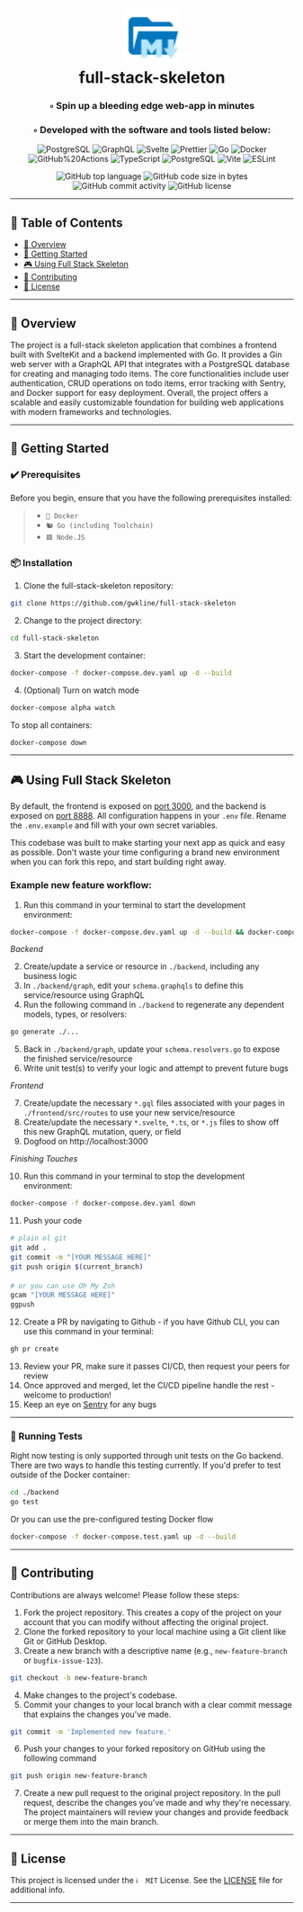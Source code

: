 <div align="center">
<h1 align="center">
<img src="https://raw.githubusercontent.com/PKief/vscode-material-icon-theme/ec559a9f6bfd399b82bb44393651661b08aaf7ba/icons/folder-markdown-open.svg" width="100" />
<br>full-stack-skeleton
</h1>
<h3>◦ Spin up a bleeding edge web-app in minutes</h3>
<h3>◦ Developed with the software and tools listed below:</h3>

<p align="center">
<img src="https://img.shields.io/badge/postgres-%23316192.svg?style&logo=postgresql&logoColor=white" alt="PostgreSQL" />
<img src="https://img.shields.io/badge/GraphQL-E10098.svg?style&logo=GraphQL&logoColor=white" alt="GraphQL" />
<img src="https://img.shields.io/badge/Svelte-FF3E00.svg?style&logo=Svelte&logoColor=white" alt="Svelte" />
<img src="https://img.shields.io/badge/Prettier-F7B93E.svg?style&logo=Prettier&logoColor=black" alt="Prettier" />
<img src="https://img.shields.io/badge/Go-00ADD8.svg?style&logo=Go&logoColor=white" alt="Go" />
<img src="https://img.shields.io/badge/Docker-2496ED.svg?style&logo=Docker&logoColor=white" alt="Docker" />
<img src="https://img.shields.io/badge/GitHub%20Actions-2088FF.svg?style&logo=GitHub-Actions&logoColor=white" alt="GitHub%20Actions" />
<img src="https://img.shields.io/badge/TypeScript-3178C6.svg?style&logo=TypeScript&logoColor=white" alt="TypeScript" />
<img src="https://img.shields.io/badge/postgres-%23316192.svg?style&logo=postgresql&logoColor=white" alt="PostgreSQL" />
<img src="https://img.shields.io/badge/Vite-646CFF.svg?style&logo=Vite&logoColor=white" alt="Vite" />
<img src="https://img.shields.io/badge/ESLint-4B32C3.svg?style&logo=ESLint&logoColor=white" alt="ESLint" />
</p>
<img src="https://img.shields.io/github/languages/top/gwkline/full-stack-skeleton?style&color=5D6D7E" alt="GitHub top language" />
<img src="https://img.shields.io/github/languages/code-size/gwkline/full-stack-skeleton?style&color=5D6D7E" alt="GitHub code size in bytes" />
<img src="https://img.shields.io/github/commit-activity/m/gwkline/full-stack-skeleton?style&color=5D6D7E" alt="GitHub commit activity" />
<img src="https://img.shields.io/github/license/gwkline/full-stack-skeleton?style&color=5D6D7E" alt="GitHub license" />
</div>

---

## 📒 Table of Contents

- [📍 Overview](#-overview)
- [🚀 Getting Started](#-getting-started)
- [🎮 Using Full Stack Skeleton](#-using-full-stack-skeleton)
- [🤝 Contributing](#-contributing)
- [📄 License](#-license)

---

## 📍 Overview

The project is a full-stack skeleton application that combines a frontend built with SvelteKit and a backend implemented with Go. It provides a Gin web server with a GraphQL API that integrates with a PostgreSQL database for creating and managing todo items. The core functionalities include user authentication, CRUD operations on todo items, error tracking with Sentry, and Docker support for easy deployment. Overall, the project offers a scalable and easily customizable foundation for building web applications with modern frameworks and technologies.

---

## 🚀 Getting Started

### ✔️ Prerequisites

Before you begin, ensure that you have the following prerequisites installed:

> - `🐳 Docker`
> - `🐿️ Go (including Toolchain)`
> - `🟩 Node.JS`

### 📦 Installation

1. Clone the full-stack-skeleton repository:

```bash
git clone https://github.com/gwkline/full-stack-skeleton
```

2. Change to the project directory:

```bash
cd full-stack-skeleton
```

3. Start the development container:

```bash
docker-compose -f docker-compose.dev.yaml up -d --build
```

4. (Optional) Turn on watch mode

```bash
docker-compose alpha watch
```

To stop all containers:

```bash
docker-compose down
```

---

## 🎮 Using Full Stack Skeleton

By default, the frontend is exposed on [port 3000](http://localhost:3000), and the backend is exposed on [port 8888](http://localhost:8888).
All configuration happens in your `.env` file. Rename the `.env.example` and fill with your own secret variables.

This codebase was built to make starting your next app as quick and easy as possible.
Don't waste your time configuring a brand new environment when you can fork this repo, and start building right away.

### Example new feature workflow:

1. Run this command in your terminal to start the development environment:

```bash
docker-compose -f docker-compose.dev.yaml up -d --build && docker-compose -f docker-compose.dev.yaml alpha watch
```

_Backend_

2. Create/update a service or resource in `./backend`, including any business logic
3. In `./backend/graph`, edit your `schema.graphqls` to define this service/resource using GraphQL
4. Run the following command in `./backend` to regenerate any dependent models, types, or resolvers:

```bash
go generate ./...
```

5. Back in `./backend/graph`, update your `schema.resolvers.go` to expose the finished service/resource
6. Write unit test(s) to verify your logic and attempt to prevent future bugs

_Frontend_

7. Create/update the necessary `*.gql` files associated with your pages in `./frontend/src/routes` to use your new service/resource
8. Create/update the necessary `*.svelte`, `*.ts`, or `*.js` files to show off this new GraphQL mutation, query, or field
9. Dogfood on http://localhost:3000

_Finishing Touches_

10. Run this command in your terminal to stop the development environment:

```bash
docker-compose -f docker-compose.dev.yaml down
```

11. Push your code

```bash
# plain ol git
git add .
git commit -m "[YOUR MESSAGE HERE]"
git push origin $(current_branch)

# or you can use Oh My Zsh
gcam "[YOUR MESSAGE HERE]"
ggpush
```

12. Create a PR by navigating to Github - if you have Github CLI, you can use this command in your terminal:

```bash
gh pr create
```

13. Review your PR, make sure it passes CI/CD, then request your peers for review
14. Once approved and merged, let the CI/CD pipeline handle the rest - welcome to production!
15. Keep an eye on [Sentry](https://sentry.io) for any bugs

---

### 🧪 Running Tests

Right now testing is only supported through unit tests on the Go backend. There are two ways to handle this testing currently. If you'd prefer to test outside of the Docker container:

```bash
cd ./backend
go test
```

Or you can use the pre-configured testing Docker flow

```bash
docker-compose -f docker-compose.test.yaml up -d --build
```

---

## 🤝 Contributing

Contributions are always welcome! Please follow these steps:

1. Fork the project repository. This creates a copy of the project on your account that you can modify without affecting the original project.
2. Clone the forked repository to your local machine using a Git client like Git or GitHub Desktop.
3. Create a new branch with a descriptive name (e.g., `new-feature-branch` or `bugfix-issue-123`).

```bash
git checkout -b new-feature-branch
```

4. Make changes to the project's codebase.
5. Commit your changes to your local branch with a clear commit message that explains the changes you've made.

```bash
git commit -m 'Implemented new feature.'
```

6. Push your changes to your forked repository on GitHub using the following command

```bash
git push origin new-feature-branch
```

7. Create a new pull request to the original project repository. In the pull request, describe the changes you've made and why they're necessary.
   The project maintainers will review your changes and provide feedback or merge them into the main branch.

---

## 📄 License

This project is licensed under the `ℹ️  MIT` License. See the [LICENSE](https://github.com/gwkline/full-stack-skeleton/blob/main/LICENSE) file for additional info.

---
